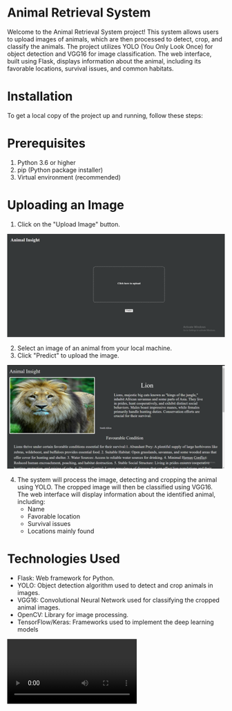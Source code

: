 # Animal Retrieval System

Welcome to the Animal Retrieval System project! This system allows users to upload images of animals, which are then processed to detect, crop, and classify the animals. The project utilizes YOLO (You Only Look Once) for object detection and VGG16 for image classification. The web interface, built using Flask, displays information about the animal, including its favorable locations, survival issues, and common habitats.

# Installation
To get a local copy of the project up and running, follow these steps:

# Prerequisites
1. Python 3.6 or higher
2. pip (Python package installer)
3. Virtual environment (recommended)

# Uploading an Image
1. Click on the "Upload Image" button.

![new](Screenshot(21).png)

2. Select an image of an animal from your local machine.
3. Click "Predict" to upload the image.

![final](<Screenshot(24).png>)

4. The system will process the image, detecting and cropping the animal using YOLO. The cropped image will then be classified using VGG16. The web interface will display information about the identified animal, including:
   - Name
   - Favorable location
   - Survival issues
    - Locations mainly found

# Technologies Used
- Flask: Web framework for Python.
- YOLO: Object detection algorithm used to detect and crop animals in images.
- VGG16: Convolutional Neural Network used for classifying the cropped animal images.
- OpenCV: Library for image processing.
- TensorFlow/Keras: Frameworks used to implement the deep learning models


<video controls src="Animal Insight - Google Chrome 2024-06-07 18-35-29.mp4" title="hello"></video>